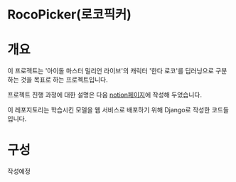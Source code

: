 # RocoPicker(로코픽커)

# 개요
이 프로젝트는 '아이돌 마스터 밀리언 라이브'의 캐릭터 '한다 로코'를 딥러닝으로 구분하는 것을 목표로 하는 프로젝트입니다.

프로젝트 진행 과정에 대한 설명은 다음 [notion페이지](https://www.notion.so/ymgym/f4d8f6de0a0e415ebe2eee5462f01983?v=5ccd482ffc0f41b0ad452e984a3f87a7)에 작성해 두었습니다.

이 레포지토리는 학습시킨 모델을 웹 서비스로 배포하기 위해 Django로 작성한 코드들 입니다.

# 구성
작성예정

